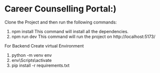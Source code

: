 # Career Counselling Portal:)

Clone the Project and then run the following commands:
1) npm install
    This command will install all the dependencies.
2) npm run dev
    This command will run the project on http://localhost:5173/

For Backend
Create virtual Environment
1) python -m venv env
2) env\Scripts\activate
3) pip install -r requirements.txt
